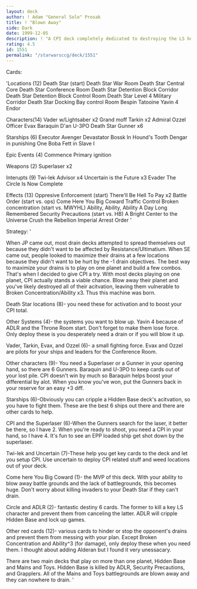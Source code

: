 ```yaml
---
layout: deck
author: ! Adam "General Solo" Prosak
title: ! "Blown Away"
side: Dark
date: 1999-12-05
description: ! "A CPI deck completely dedicated to destroying the LS home planet and crippling their acitvation."
rating: 4.5
id: 1551
permalink: "/starwarsccg/deck/1551"
---
```

Cards: 

'Locations (12)
Death Star (start)
Death Star War Room
Death Star Central Core
Death Star Conference Room
Death Star Detention Block Corridor
Death Star Detention Block Control Room
Death Star Level 4 Military Corridor
Death Star Docking Bay control Room
Bespin
Tatooine
Yavin 4
Endor

Characters(14)
Vader w/Lightsaber x2
Grand moff Tarkin x2
Admiral Ozzel
Officer Evax
Baraquin D'an
U-3PO
Death Star Gunner x6

Starships (6)
Executor
Avenger
Devastator
Bossk In Hound's Tooth
Dengar in punishing One
Boba Fett in Slave I

Epic Events (4)
Commence Primary ignition

Weapons (2)
Superlaser x2

Interupts (9)
Twi-lek Advisor x4
Uncertain is the Future x3
Evader
The Circle Is Now Complete

Effects (13)
Oppresive Enforcement (start)
There'll Be Hell To Pay x2
Battle Order (start vs. ops)
Come Here You Big Coward
Traffic Control
Broken concentration (start vs. MWYHL)
Ability, Ability, Ability
A Day Long Remembered
Security Precautions (start vs. HB)
A Bright Center to the Universe
Crush the Rebellion
Imperial Arrest Order
'

Strategy: '

When JP came out, most drain decks attempted to spread themselves out because they didn't want to be affected by Resistance/Ultimatium.  When SE came out, people looked to maximize their drains at a few locations because they didn't want to be hurt by the -1 drain objectives.  The best way to maximize your drains is to play on one planet and build a few combos.  That's when I decided to give CPI a try.  With most decks playing on one planet, CPI actually stands a viable chance.  Blow away their planet and you've likely destroyed all of their acitvation, leaving them vulnerable to Broken Concentration/Ability x3.  Thus this machine was born.

Death Star locations (8)- you need these for activation and to boost your CPI total.

Other Systems (4)- the systems you want to blow up.  Yavin 4 because of ADLR and the Throne Room start.  Don't forget to make them lose force.  Only deploy these is you desperately need a drain or if you will blow it up.

Vader, Tarkin, Evax, and Ozzel (6)- a small fighting force.  Evax and Ozzel are pilots for your ships and leaders for the Conference Room.

Other characters (9)- You need a Superlaser or a Gunner in your opening hand, so there are 6 Gunners.  Baraquin and U-3PO to keep cards out of your lost pile.	CPI doesn't win by much so Baraquin helps boost your differential by alot.  When you know you've won, put the Gunners back in your reserve for an easy +3 diff.

Starships (6)-Obviously you can cripple a Hidden Base deck's acitvation, so you have to fight them.  These are the best 6 ships out there and there are other cards to help.

CPI and the Superlaser (6)-When the Gunners search for the laser, it better be there, so I have 2.  When you're ready to shoot, you need a CPI in your hand, so I have 4.  It's fun to see an EPP loaded ship get shot down by the superlaser.

Twi-lek and Uncertain (7)-These help you get key cards to the deck and let you setup CPI.  Use uncertain to deploy CPI related stuff and weed locations out of your deck.

Come here You Big Coward (1)-  the MVP of this deck.  With your ability to blow away battle grounds and the lack of battlegrounds, this becomes huge.  Don't worry about killing invaders to your Death Star if they can't drain.

Circle and ADLR (2)- fantastic destiny 6 cards.  The former to kill a key LS character and prevent them from canceling the latter.  ADLR will cripple Hidden Base and lock up games.

Other red cards (12)- various cards to hinder or stop the opponent's drains and prevent them from messing with your plan.  Except Broken Concentration and Ability^3 (for damage), only deploy these when you need them.  I thought about adding Alderan but I found it very unessacary.

There are two main decks that play on more than one planet, Hidden Base and Mains and Toys.  Hidden Base is killed by ADLR, Security Precautions, and Grapplers.  All of the Mains and Toys battlegrounds are blown away and they can nowhere to drain.
'
